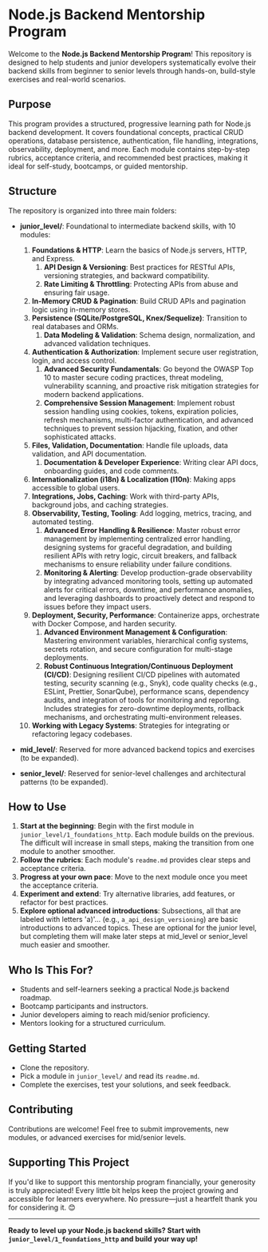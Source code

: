 # Node.js Backend Mentorship Program

Welcome to the **Node.js Backend Mentorship Program**! This repository is designed to help students and junior developers systematically evolve their backend skills from beginner to senior levels through hands-on, build-style exercises and real-world scenarios.

## Purpose

This program provides a structured, progressive learning path for Node.js backend development. It covers foundational concepts, practical CRUD operations, database persistence, authentication, file handling, integrations, observability, deployment, and more. Each module contains step-by-step rubrics, acceptance criteria, and recommended best practices, making it ideal for self-study, bootcamps, or guided mentorship.

## Structure

The repository is organized into three main folders:

- **junior_level/**: Foundational to intermediate backend skills, with 10 modules:
  1. **Foundations & HTTP**: Learn the basics of Node.js servers, HTTP, and Express.
     1. **API Design & Versioning**: Best practices for RESTful APIs, versioning strategies, and backward compatibility.
     2. **Rate Limiting & Throttling**: Protecting APIs from abuse and ensuring fair usage.
  2. **In-Memory CRUD & Pagination**: Build CRUD APIs and pagination logic using in-memory stores.
  3. **Persistence (SQLite/PostgreSQL, Knex/Sequelize)**: Transition to real databases and ORMs.
     1. **Data Modeling & Validation**: Schema design, normalization, and advanced validation techniques.
  4. **Authentication & Authorization**: Implement secure user registration, login, and access control.
     1. **Advanced Security Fundamentals**: Go beyond the OWASP Top 10 to master secure coding practices, threat modeling, vulnerability scanning, and proactive risk mitigation strategies for modern backend applications.
     2. **Comprehensive Session Management**: Implement robust session handling using cookies, tokens, expiration policies, refresh mechanisms, multi-factor authentication, and advanced techniques to prevent session hijacking, fixation, and other sophisticated attacks.
  5. **Files, Validation, Documentation**: Handle file uploads, data validation, and API documentation.
     1. **Documentation & Developer Experience**: Writing clear API docs, onboarding guides, and code comments.
  6. **Internationalization (i18n) & Localization (l10n)**: Making apps accessible to global users.
  7. **Integrations, Jobs, Caching**: Work with third-party APIs, background jobs, and caching strategies.
  8. **Observability, Testing, Tooling**: Add logging, metrics, tracing, and automated testing.
     1. **Advanced Error Handling & Resilience**: Master robust error management by implementing centralized error handling, designing systems for graceful degradation, and building resilient APIs with retry logic, circuit breakers, and fallback mechanisms to ensure reliability under failure conditions.
     2. **Monitoring & Alerting**: Develop production-grade observability by integrating advanced monitoring tools, setting up automated alerts for critical errors, downtime, and performance anomalies, and leveraging dashboards to proactively detect and respond to issues before they impact users.
  9. **Deployment, Security, Performance**: Containerize apps, orchestrate with Docker Compose, and harden security.
     1. **Advanced Environment Management & Configuration**: Mastering environment variables, hierarchical config systems, secrets rotation, and secure configuration for multi-stage deployments.
     2. **Robust Continuous Integration/Continuous Deployment (CI/CD)**: Designing resilient CI/CD pipelines with automated testing, security scanning (e.g., Snyk), code quality checks (e.g., ESLint, Prettier, SonarQube), performance scans, dependency audits, and integration of tools for monitoring and reporting. Includes strategies for zero-downtime deployments, rollback mechanisms, and orchestrating multi-environment releases.
  10. **Working with Legacy Systems**: Strategies for integrating or refactoring legacy codebases.

- **mid_level/**: Reserved for more advanced backend topics and exercises (to be expanded).
- **senior_level/**: Reserved for senior-level challenges and architectural patterns (to be expanded).

## How to Use

1. **Start at the beginning**: Begin with the first module in `junior_level/1_foundations_http`. Each module builds on the previous. The difficult will increase in small steps, making the transition from one module to another smoother.
2. **Follow the rubrics**: Each module's `readme.md` provides clear steps and acceptance criteria.
3. **Progress at your own pace**: Move to the next module once you meet the acceptance criteria.
4. **Experiment and extend**: Try alternative libraries, add features, or refactor for best practices.
5. **Explore optional advanced introductions**: Subsections, all that are labeled with letters 'a)'... (e.g., `a_api_design_versioning`) are basic introductions to advanced topics. These are optional for the junior level, but completing them will make later steps at mid_level or senior_level much easier and smoother.

## Who Is This For?

- Students and self-learners seeking a practical Node.js backend roadmap.
- Bootcamp participants and instructors.
- Junior developers aiming to reach mid/senior proficiency.
- Mentors looking for a structured curriculum.

## Getting Started

- Clone the repository.
- Pick a module in `junior_level/` and read its `readme.md`.
- Complete the exercises, test your solutions, and seek feedback.

## Contributing

Contributions are welcome! Feel free to submit improvements, new modules, or advanced exercises for mid/senior levels.

## Supporting This Project

If you'd like to support this mentorship program financially, your generosity is truly appreciated! Every little bit helps keep the project growing and accessible for learners everywhere. No pressure—just a heartfelt thank you for considering it. 😊

---

**Ready to level up your Node.js backend skills? Start with `junior_level/1_foundations_http` and build your way up!**
